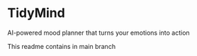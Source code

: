 # TidyMind
AI-powered mood planner that turns your emotions into action


This readme contains in main branch